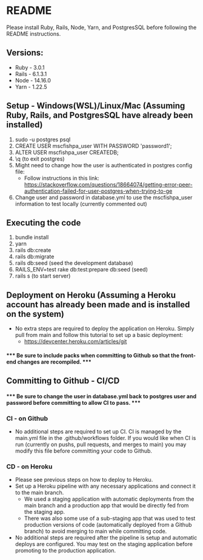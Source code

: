 # README

Please install Ruby, Rails, Node, Yarn, and PostgresSQL before following the README instructions.

## Versions:
* Ruby - 3.0.1
* Rails - 6.1.3.1
* Node - 14.16.0
* Yarn - 1.22.5

## Setup - Windows(WSL)/Linux/Mac (Assuming Ruby, Rails, and PostgresSQL have already been installed)

1. sudo -u postgres psql 
2. CREATE USER mscfishpa_user WITH PASSWORD 'password1';
3. ALTER USER mscfishpa_user CREATEDB;
4. \q (to exit postgres)
5. Might need to change how the user is authenticated in postgres config file:
    * Follow instructions in this link: https://stackoverflow.com/questions/18664074/getting-error-peer-authentication-failed-for-user-postgres-when-trying-to-ge
6. Change user and password in database.yml to use the mscfishpa_user information to test locally (currently commented out)

## Executing the code

1. bundle install
2. yarn
3. rails db:create
4. rails db:migrate
5. rails db:seed (seed the development database)
6. RAILS_ENV=test rake db:test:prepare db:seed (seed)
7. rails s (to start server)

## Deployment on Heroku (Assuming a Heroku account has already been made and is installed on the system)

* No extra steps are required to deploy the application on Heroku. Simply pull from main and follow this tutorial to set up a basic deployment:
   * https://devcenter.heroku.com/articles/git

#### *** Be sure to include packs when committing to Github so that the front-end changes are recompiled. ***

## Committing to Github - CI/CD

#### *** Be sure to change the user in database.yml back to postgres user and password before committing to allow CI to pass. ***

### CI - on Github

* No additional steps are required to set up CI. CI is managed by the main.yml file in the .github/workflows folder. If you would like when CI is run (currently on pushs, pull requests, and merges to main) you may modify this file before committing your code to Github.

### CD - on Heroku

* Please see previous steps on how to deploy to Heroku.
* Set up a Heroku pipeline with any necessary applications and connect it to the main branch.
    * We used a staging application with automatic deployments from the main branch and a production app that would be directly fed from the staging app.
    * There was also some use of a sub-staging app that was used to test production versions of code (automatically deployed from a Github branch) to avoid merging to main while       committing code.
* No additional steps are required after the pipeline is setup and automatic deploys are configured. You may test on the staging application before promoting to the production application.
